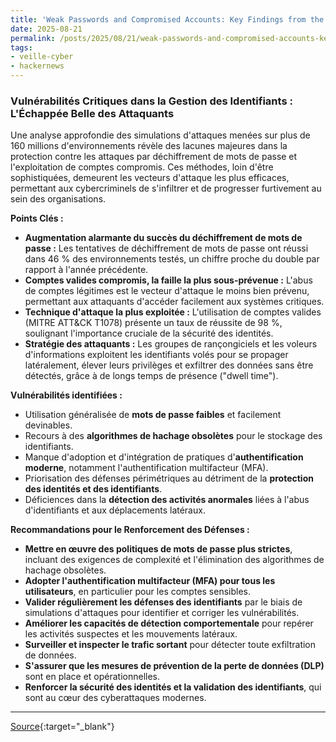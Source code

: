 ```yaml
---
title: 'Weak Passwords and Compromised Accounts: Key Findings from the Blue Report 2025'
date: 2025-08-21
permalink: /posts/2025/08/21/weak-passwords-and-compromised-accounts-key-findings-from-the-blue-report-2025/
tags:
- veille-cyber
- hackernews
---
```

### Vulnérabilités Critiques dans la Gestion des Identifiants : L'Échappée Belle des Attaquants

Une analyse approfondie des simulations d'attaques menées sur plus de 160 millions d'environnements révèle des lacunes majeures dans la protection contre les attaques par déchiffrement de mots de passe et l'exploitation de comptes compromis. Ces méthodes, loin d'être sophistiquées, demeurent les vecteurs d'attaque les plus efficaces, permettant aux cybercriminels de s'infiltrer et de progresser furtivement au sein des organisations.

**Points Clés :**

*   **Augmentation alarmante du succès du déchiffrement de mots de passe :** Les tentatives de déchiffrement de mots de passe ont réussi dans 46 % des environnements testés, un chiffre proche du double par rapport à l'année précédente.
*   **Comptes valides compromis, la faille la plus sous-prévenue :** L'abus de comptes légitimes est le vecteur d'attaque le moins bien prévenu, permettant aux attaquants d'accéder facilement aux systèmes critiques.
*   **Technique d'attaque la plus exploitée :** L'utilisation de comptes valides (MITRE ATT&CK T1078) présente un taux de réussite de 98 %, soulignant l'importance cruciale de la sécurité des identités.
*   **Stratégie des attaquants :** Les groupes de rançongiciels et les voleurs d'informations exploitent les identifiants volés pour se propager latéralement, élever leurs privilèges et exfiltrer des données sans être détectés, grâce à de longs temps de présence ("dwell time").

**Vulnérabilités identifiées :**

*   Utilisation généralisée de **mots de passe faibles** et facilement devinables.
*   Recours à des **algorithmes de hachage obsolètes** pour le stockage des identifiants.
*   Manque d'adoption et d'intégration de pratiques d'**authentification moderne**, notamment l'authentification multifacteur (MFA).
*   Priorisation des défenses périmétriques au détriment de la **protection des identités et des identifiants**.
*   Déficiences dans la **détection des activités anormales** liées à l'abus d'identifiants et aux déplacements latéraux.

**Recommandations pour le Renforcement des Défenses :**

*   **Mettre en œuvre des politiques de mots de passe plus strictes**, incluant des exigences de complexité et l'élimination des algorithmes de hachage obsolètes.
*   **Adopter l'authentification multifacteur (MFA) pour tous les utilisateurs**, en particulier pour les comptes sensibles.
*   **Valider régulièrement les défenses des identifiants** par le biais de simulations d'attaques pour identifier et corriger les vulnérabilités.
*   **Améliorer les capacités de détection comportementale** pour repérer les activités suspectes et les mouvements latéraux.
*   **Surveiller et inspecter le trafic sortant** pour détecter toute exfiltration de données.
*   **S'assurer que les mesures de prévention de la perte de données (DLP)** sont en place et opérationnelles.
*   **Renforcer la sécurité des identités et la validation des identifiants**, qui sont au cœur des cyberattaques modernes.

---
[Source](https://thehackernews.com/2025/08/weak-passwords-and-compromised-accounts.html){:target="_blank"}
